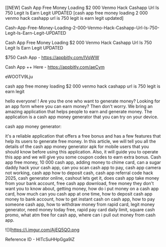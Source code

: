 [[NEW] Cash App Free Money Loading $2 000 Venmo Hack Cashapp Url Is 750 Legit Is Earn Legit UPDATED [cash app free money loading 2 000 venmo hack cashapp url is 750 legit is earn legit updated]

Cash-App-Free-Money-Loading-2-000-Venmo-Hack-Cashapp-Url-Is-750-Legit-Is-Earn-Legit-UPDATED

Cash App Free Money Loading $2 000 Venmo Hack Cashapp Url Is 750 Legit Is Earn Legit UPDATED

$750 Cash App -  https://appbitly.com/IVqWW


Cash App ++ Here - https://appbitly.com/aeCym


eWOOTV9Lju

cash app free money loading $2 000 venmo hack cashapp url is 750 legit is earn legit

hello everyone! ! Are you the one who want to generate money? Looking for an app form where you can earn money? Then don't worry. We bring an amazing application that helps people to earn and generate money. The application is a cash app money generator that you can try on your device.

cash app money generator:

it's a reliable application that offers a free bonus and has a few features that help its users to generate free money. In this article, we will tell you all the details of the cash app money generator apk for mobile users that you should know before using this application. Also, it will guide you to operate this app and we will give you some coupon codes to earn extra bonus. Cash app free money, 10 000 cash app, adding money to chime card, can a sugar daddy hack your cash app, can you scan cash app to pay, cash app camera not working, cash app how to deposit cash, cash app referral code hack 2025, cash generator online, cashout lets get it, does cash app take money from your bank account, free cash app download, free money they don't want you to know about, getting money, how do i put money on a cash app card, how much can you cash app at one time, how to deposit cash app money to bank account, how to get instant cash on cash app, how to pay someone cash app, how to withdraw money from rapid card, legit money generator, need money today free, rapid pay card daily limit, square cash promo, what atm free for cash app, where can i pull out money from cash app.

![](https://i.imgur.com/AjEQ5QO.png

Reference ID - HITcSuHHpGga9iZ